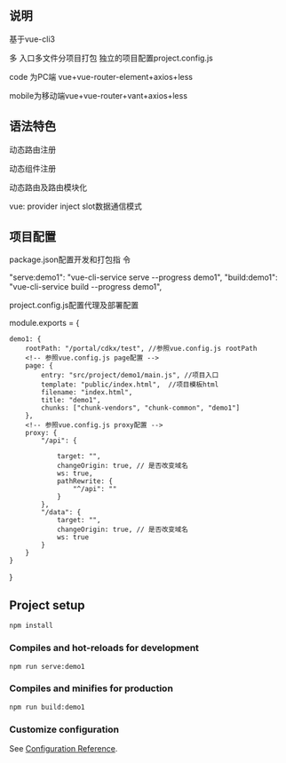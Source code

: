 ﻿

## 说明

基于vue-cli3

多   入口多文件分项目打包  独立的项目配置project.config.js

code 为PC端 vue+vue-router-element+axios+less

mobile为移动端vue+vue-router+vant+axios+less

## 语法特色

动态路由注册

动态组件注册

动态路由及路由模块化

vue:  provider inject slot数据通信模式


## 项目配置

package.json配置开发和打包指 令

"serve:demo1": "vue-cli-service serve --progress demo1",
"build:demo1": "vue-cli-service build --progress demo1",

project.config.js配置代理及部署配置

module.exports = {
    
    demo1: {
        rootPath: "/portal/cdkx/test", //参照vue.config.js rootPath
        <!-- 参照vue.config.js page配置 -->
        page: {
            entry: "src/project/demo1/main.js", //项目入口 
            template: "public/index.html",  //项目模板html
            filename: "index.html",
            title: "demo1",
            chunks: ["chunk-vendors", "chunk-common", "demo1"]
        },
        <!-- 参照vue.config.js proxy配置 -->
        proxy: {
            "/api": {
                
                target: "",
                changeOrigin: true, // 是否改变域名
                ws: true,
                pathRewrite: {
                    "^/api": ""
                }
            },
            "/data": {
                target: "",
                changeOrigin: true, // 是否改变域名
                ws: true
            }
        }
    }

}




## Project setup
```
npm install
```

### Compiles and hot-reloads for development
```
npm run serve:demo1
```

### Compiles and minifies for production
```
npm run build:demo1
```

### Customize configuration
See [Configuration Reference](https://cli.vuejs.org/config/).




